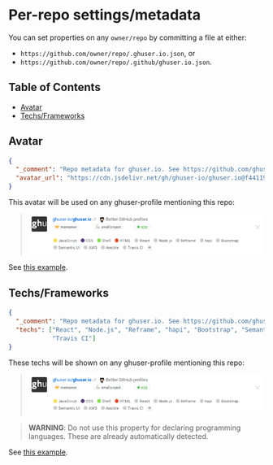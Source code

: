 # Per-repo settings/metadata

You can set properties on any `owner/repo` by committing a file at either:
* `https://github.com/owner/repo/.ghuser.io.json`, or
* `https://github.com/owner/repo/.github/ghuser.io.json`.

## Table of Contents

<!-- toc -->

- [Avatar](#avatar)
- [Techs/Frameworks](#techsframeworks)

<!-- tocstop -->

## Avatar

```json
{
  "_comment": "Repo metadata for ghuser.io. See https://github.com/ghuser-io/ghuser.io/blob/master/docs/repo-settings.md",
  "avatar_url": "https://cdn.jsdelivr.net/gh/ghuser-io/ghuser.io@f44119258dfeade99c800232044cf7c3e3a91982/docs/logo_square.png"
}
```

This avatar will be used on any ghuser-profile mentioning this repo:

> ![screenshot](repo-settings.png)

See [this example](../.ghuser.io.json).

## Techs/Frameworks

```json
{
  "_comment": "Repo metadata for ghuser.io. See https://github.com/ghuser-io/ghuser.io/blob/master/docs/repo-settings.md",
  "techs": ["React", "Node.js", "Reframe", "hapi", "Bootstrap", "Semantic UI", "AWS", "Ansible",
            "Travis CI"]
}
```

These techs will be shown on any ghuser-profile mentioning this repo:

> ![screenshot](repo-settings.png)

> **WARNING**: Do not use this property for declaring programming languages. These are already
> automatically detected.

See [this example](../.ghuser.io.json).
